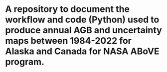 # A repository to document the workflow and code (Python) used to produce annual AGB and uncertainty maps between 1984-2022 for Alaska and Canada for NASA ABoVE program.

